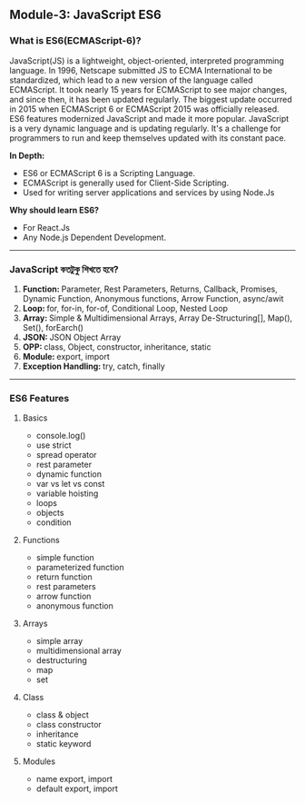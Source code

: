 ## Module-3: JavaScript ES6

### What is ES6(ECMAScript-6)?

JavaScript(JS) is a lightweight, object-oriented, interpreted programming language. In 1996, Netscape submitted JS to ECMA International to be standardized, which lead to a new version of the language called ECMAScript. It took nearly 15 years for ECMAScript to see major changes, and since then, it has been updated regularly. The biggest update occurred in 2015 when ECMAScript 6 or ECMAScript 2015 was officially released. ES6 features modernized JavaScript and made it more popular. JavaScript is a very dynamic language and is updating regularly. It's a challenge for programmers to run and keep themselves updated with its constant pace.

<b>In Depth: </b>

- ES6 or ECMAScript 6 is a Scripting Language.
- ECMAScript is generally used for Client-Side Scripting.
- Used for writing server applications and services by using Node.Js

<b>Why should learn ES6?</b>

- For React.Js
- Any Node.js Dependent Development.

---

### JavaScript কতটুকু শিখতে হবে?

1. <b>Function: </b> Parameter, Rest Parameters, Returns, Callback, Promises, Dynamic Function, Anonymous functions, Arrow Function, async/awit
1. <b>Loop: </b> for, for-in, for-of, Conditional Loop, Nested Loop
1. <b>Array: </b> Simple & Multidimensional Arrays, Array De-Structuring[], Map(), Set(), forEarch()
1. <b>JSON: </b> JSON Object Array
1. <b>OPP: </b> class, Object, constructor, inheritance, static
1. <b>Module: </b> export, import
1. <b>Exception Handling: </b> try, catch, finally

---

### ES6 Features

1. Basics

   - console.log()
   - use strict
   - spread operator
   - rest parameter
   - dynamic function
   - var vs let vs const
   - variable hoisting
   - loops
   - objects
   - condition

1. Functions
   - simple function
   - parameterized function
   - return function
   - rest parameters
   - arrow function
   - anonymous function
1. Arrays
   - simple array
   - multidimensional array
   - destructuring
   - map
   - set
1. Class

   - class & object
   - class constructor
   - inheritance
   - static keyword

1. Modules
   - name export, import
   - default export, import
